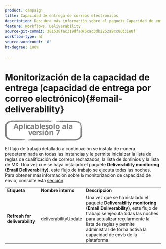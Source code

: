 ```yaml
---
product: campaign
title: Capacidad de entrega de correos electrónicos
description: Descubra más información sobre el paquete Capacidad de entrega por correo electrónico
feature: Workflows, Deliverability
source-git-commit: 381538fac319dfa075cac3db2252a9cc80b31e0f
workflow-type: ht
source-wordcount: '0'
ht-degree: 100%

---
```



# Monitorización de la capacidad de entrega (capacidad de entrega por correo electrónico){#email-deliverability}

![](../../assets/v7-only.svg)

El flujo de trabajo detallado a continuación se instala de manera predeterminada en todas las instancias y le permite inicializar la lista de reglas de cualificación de correos rechazados, la lista de dominios y la lista de MX. Una vez que se haya instalado el paquete **Deliverability monitoring (Email Deliverability)**, este flujo de trabajo se ejecuta todas las noches. Para obtener más información sobre la monitorización de capacidad de envío, consulte esta [sección](../../delivery/using/about-deliverability.md).

<table> 
 <tbody> 
  <tr> 
   <td> <strong>Etiqueta</strong><br /> </td> 
   <td> <strong>Nombre interno</strong><br /> </td> 
   <td> <strong>Descripción</strong><br /> </td> 
  </tr> 
  <tr> 
   <td> <strong>Refresh for deliverability</strong><br /> </td> 
   <td> <span class="uicontrol">deliverabilityUpdate</span> <br /> </td> 
   <td>  Una vez que se ha instalado el paquete <strong>Deliverability monitoring (Email Deliverability)</strong>, este flujo de trabajo se ejecuta todas las noches para actualizar regularmente la lista de reglas y permite administrar de forma activa la capacidad de envío de la plataforma.<br /> </td> 
  </tr> 
 </tbody> 
</table>

